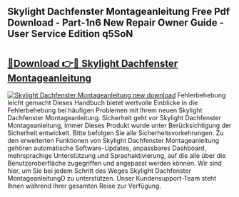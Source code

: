 ## Skylight Dachfenster Montageanleitung Free Pdf Download - Part-1n6 New Repair Owner Guide - User Service Edition q5SoN

# <h2><a href="http://df8cu5.blite.top/?on=Skylight+Dachfenster+Montageanleitung">🔗Download 👉🔴 Skylight Dachfenster Montageanleitung</a></h2>

[![Skylight Dachfenster Montageanleitung new download](https://i.imgur.com/lujVjoI.png)](http://df8cu5.blite.top/?on=Skylight+Dachfenster+Montageanleitung)
Fehlerbehebung leicht gemacht Dieses Handbuch bietet wertvolle Einblicke in die Fehlerbehebung bei häufigen Problemen mit Ihrem neuen Skylight Dachfenster Montageanleitung. Sicherheit geht vor Skylight Dachfenster Montageanleitung, Immer Dieses Produkt wurde unter Berücksichtigung der Sicherheit entwickelt. Bitte befolgen Sie alle Sicherheitsvorkehrungen. Zu den erweiterten Funktionen von Skylight Dachfenster Montageanleitung gehören automatische Software-Updates, anpassbares Dashboard, mehrsprachige Unterstützung und Sprachaktivierung, auf die alle über die Benutzeroberfläche zugegriffen und angepasst werden können. Wir sind hier, um Sie bei jedem Schritt des Weges Skylight Dachfenster MontageanleitungD zu unterstützen. Unser Kundensupport-Team steht Ihnen während Ihrer gesamten Reise zur Verfügung.
